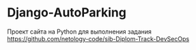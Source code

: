 # Django-AutoParking
Проект сайта на Python для выполнения задания https://github.com/netology-code/sib-Diplom-Track-DevSecOps
